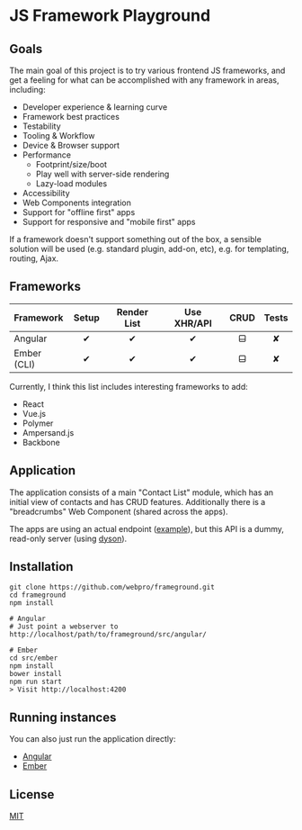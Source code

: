 # JS Framework Playground

## Goals

The main goal of this project is to try various frontend JS frameworks, and get a feeling for what can be accomplished with any framework in areas, including:

* Developer experience & learning curve
* Framework best practices
* Testability
* Tooling & Workflow
* Device & Browser support
* Performance
    * Footprint/size/boot
    * Play well with server-side rendering
    * Lazy-load modules
* Accessibility
* Web Components integration
* Support for "offline first" apps
* Support for responsive and "mobile first" apps

If a framework doesn't support something out of the box, a sensible solution will be used (e.g. standard plugin, add-on, etc), e.g. for templating, routing, Ajax.

## Frameworks

Framework | Setup | Render List | Use XHR/API | CRUD | Tests
:--|:-:|:-:|:-:|:-:|:-:
Angular | ✔︎ | ✔︎ | ✔︎ |⬓ | ✘
Ember (CLI) | ✔︎ | ✔︎ | ✔︎ |⬓ | ✘

Currently, I think this list includes interesting frameworks to add:

* React
* Vue.js
* Polymer
* Ampersand.js
* Backbone

## Application

The application consists of a main "Contact List" module, which has an initial view of contacts and has CRUD features. Additionally there is a "breadcrumbs" Web Component (shared across the apps).

The apps are using an actual endpoint ([example](http://frameground.webpro.nl/contacts)), but this API is a dummy, read-only server (using [dyson](http://webpro.github.io/dyson/)).

## Installation

    git clone https://github.com/webpro/frameground.git
    cd frameground
    npm install
    
    # Angular
    # Just point a webserver to http://localhost/path/to/frameground/src/angular/
    
    # Ember
    cd src/ember
    npm install
    bower install
    npm run start
    > Visit http://localhost:4200

## Running instances

You can also just run the application directly:

* [Angular](http://webpro.github.io/frameground/src/angular/)
* [Ember](http://webpro.github.io/frameground/src/ember/dist/)

## License

[MIT](http://webpro.mit-license.org/)
